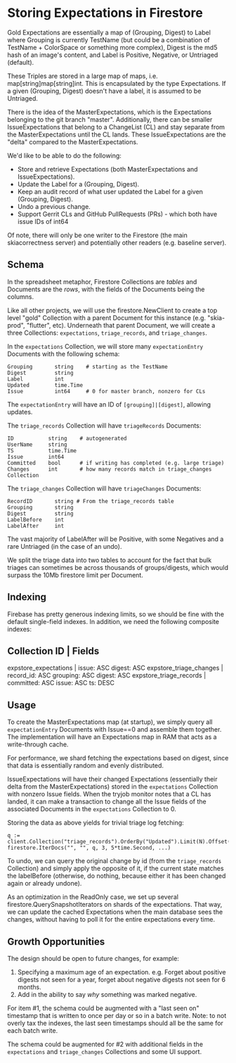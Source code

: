 Storing Expectations in Firestore
=================================

Gold Expectations are essentially a map of (Grouping, Digest) to Label where Grouping is
currently TestName (but could be a combination of TestName + ColorSpace or something
more complex), Digest is the md5 hash of an image's content, and Label is Positive, Negative,
or Untriaged (default).

These Triples are stored in a large map of maps, i.e. map[string]map[string]int. This is
encapsulated by the type Expectations. If a given (Grouping, Digest) doesn't have a label,
it is assumed to be Untriaged.

There is the idea of the MasterExpectations, which is the Expectations belonging to the
git branch "master". Additionally, there can be smaller IssueExpectations that belong
to a ChangeList (CL) and stay separate from the MasterExpectations until the CL lands.
These IssueExpectations are the "delta" compared to the MasterExpectations.

We'd like to be able to do the following:

  - Store and retrieve Expectations (both MasterExpectations and IssueExpectations).
  - Update the Label for a (Grouping, Digest).
  - Keep an audit record of what user updated the Label for a given (Grouping, Digest).
  - Undo a previous change.
  - Support Gerrit CLs and GitHub PullRequests (PRs) - which both have issue IDs of int64

Of note, there will only be one writer to the Firestore (the main skiacorrectness server)
and potentially other readers (e.g. baseline server).

Schema
------

In the spreadsheet metaphor, Firestore Collections are _tables_ and Documents
are the _rows_, with the fields of the Documents being the columns.

Like all other projects, we will use the firestore.NewClient to create a top level
"gold" Collection with a parent Document for this instance (e.g. "skia-prod", "flutter", etc).
Underneath that parent Document, we will create a three Collections:
`expectations`, `triage_records`, and `triage_changes`.

In the `expectations` Collection, we will store many `expectationEntry` Documents with
the following schema:

	Grouping       string    # starting as the TestName
	Digest         string
	Label          int
	Updated        time.Time
	Issue          int64     # 0 for master branch, nonzero for CLs

The `expectationEntry` will have an ID of `[grouping]|[digest]`, allowing updates.

The `triage_records` Collection will have `triageRecords` Documents:

	ID           string    # autogenerated
	UserName     string
	TS           time.Time
	Issue        int64
	Committed    bool      # if writing has completed (e.g. large triage)
	Changes      int       # how many records match in triage_changes Collection

The `triage_changes` Collection will have `triageChanges` Documents:

	RecordID       string # From the triage_records table
	Grouping       string
	Digest         string
	LabelBefore    int
	LabelAfter     int

The vast majority of LabelAfter will be Positive, with some Negatives and a rare
Untriaged (in the case of an undo).

We split the triage data into two tables to account for the fact that bulk triages can sometimes be
across thousands of groups/digests, which would surpass the 10Mb firestore limit per Document.

Indexing
--------
Firebase has pretty generous indexing limits, so we should be fine with the default single-field
indexes. In addition, we need the following composite indexes:

Collection ID           | Fields
------------------------------------------------------------------
expstore_expectations   | issue: ASC digest: ASC
expstore_triage_changes | record_id: ASC grouping: ASC digest: ASC
expstore_triage_records | committed: ASC issue: ASC ts: DESC

Usage
-----

To create the MasterExpectations map (at startup), we simply query all `expectationEntry`
Documents with Issue==0 and assemble them together. The implementation will have an Expectations
map in RAM that acts as a write-through cache.

For performance, we shard fetching the expectations based on digest, since that data
is essentially random and evenly distributed.

IssueExpectations will have their changed Expectations (essentially their delta from the
MasterExpectations) stored in the `expectations` Collection with nonzero
Issue fields. When the tryjob monitor notes that a CL has landed, it can make a transaction
to change all the Issue fields of the associated Documents in the `expectations` Collection to 0.

Storing the data as above yields for trivial triage log fetching:

	q := client.Collection("triage_records").OrderBy("Updated").Limit(N).Offset(M)
	firestore.IterDocs("", "", q, 3, 5*time.Second, ...)

To undo, we can query the original change by id (from the `triage_records` Collection)
and simply apply the opposite of it, if the current state matches the labelBefore
(otherwise, do nothing, because either it has been changed again or already undone).

As an optimization in the ReadOnly case, we set up several firestore.QuerySnapshotIterators
on shards of the expectations. That way, we can update the cached Expectations when
the main database sees the changes, without having to poll it for the entire expectations
every time.

Growth Opportunities
-------------------

The design should be open to future changes, for example:

  1. Specifying a maximum age of an expectation. e.g. Forget about positive digests not seen for
    a year, forget about negative digests not seen for 6 months.
  2. Add in the ability to say *why* something was marked negative.

For item #1, the schema could be augmented with a "last seen on" timestamp that is written to
once per day or so in a batch write. Note: to not overly tax the indexes, the last seen
timestamps should all be the same for each batch write.

The schema could be augmented for #2 with additional fields in the `expectations` and
`triage_changes` Collections and some UI support.